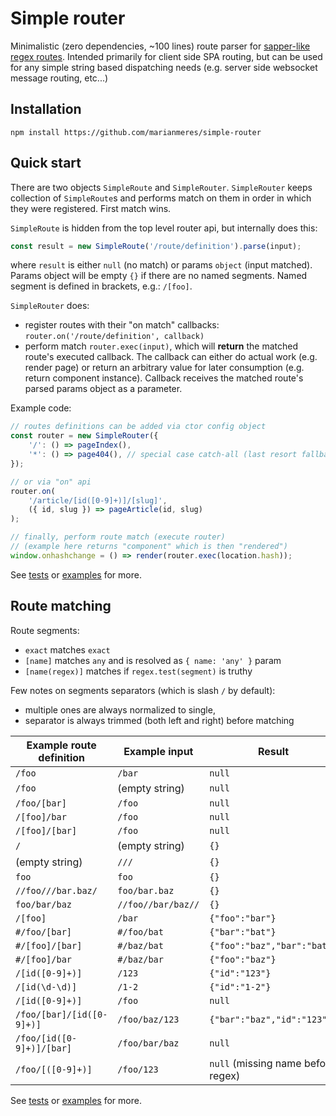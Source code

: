 # Simple router

Minimalistic (zero dependencies, ~100 lines) route parser for [sapper-like regex
routes](https://sapper.svelte.dev/docs#Regexes_in_routes). Intended primarily for
client side SPA routing, but can be used for any simple string based
dispatching needs (e.g. server side websocket message routing, etc...)

## Installation

```shell
npm install https://github.com/marianmeres/simple-router
```

## Quick start

There are two objects `SimpleRoute` and `SimpleRouter`. `SimpleRouter` keeps collection of
`SimpleRoute`s and performs match on them in order in which they were registered. First match wins.

`SimpleRoute` is hidden from the top level router api, but internally does this:
```js
const result = new SimpleRoute('/route/definition').parse(input);
```
where `result` is either `null` (no match) or params `object` (input matched). Params
object will be empty `{}` if there are no named segments. Named segment is defined in
brackets, e.g.: `/[foo]`.

`SimpleRouter` does:
- register routes with their "on match" callbacks: `router.on('/route/definition', callback)`
- perform match `router.exec(input)`, which will **return** the matched route's executed callback.
The callback can either do actual work (e.g. render page) or return an arbitrary value
for later consumption (e.g. return component instance). Callback receives the matched
route's parsed params object as a parameter.

Example code:

```js
// routes definitions can be added via ctor config object
const router = new SimpleRouter({
    '/': () => pageIndex(),
    '*': () => page404(), // special case catch-all (last resort fallback)
});

// or via "on" api
router.on(
    '/article/[id([0-9]+)]/[slug]',
    ({ id, slug }) => pageArticle(id, slug)
);

// finally, perform route match (execute router)
// (example here returns "component" which is then "rendered")
window.onhashchange = () => render(router.exec(location.hash));
```

See [tests](tests) or [examples](examples) for more.

## Route matching

Route segments:
- `exact` matches `exact`
- `[name]` matches `any` and is resolved as `{ name: 'any' }` param
- `[name(regex)]` matches if `regex.test(segment)` is truthy

Few notes on segments separators (which is slash `/` by default):
- multiple ones are always normalized to single,
- separator is always trimmed (both left and right) before matching

| Example route definition  | Example input      | Result                      |
| ------------------------- | ------------------ | --------------------------- |
| `/foo`                    | `/bar`             | `null`                      |
| `/foo`                    | (empty string)     | `null`                      |
| `/foo/[bar]`              | `/foo`             | `null`                      |
| `/[foo]/bar`              | `/foo`             | `null`                      |
| `/[foo]/[bar]`            | `/foo`             | `null`                      |
| `/`                       | (empty string)     | `{}`                        |
| (empty string)            | `///`              | `{}`                        |
| `foo`                     | `foo`              | `{}`                        |
| `//foo///bar.baz/`        | `foo/bar.baz`      | `{}`                        |
| `foo/bar/baz`             | `//foo//bar/baz//` | `{}`                        |
| `/[foo]`                  | `/bar`             | `{"foo":"bar"}`             |
| `#/foo/[bar]`             | `#/foo/bat`        | `{"bar":"bat"}`             |
| `#/[foo]/[bar]`           | `#/baz/bat`        | `{"foo":"baz","bar":"bat"}` |
| `#/[foo]/bar`             | `#/baz/bar`        | `{"foo":"baz"}`             |
| `/[id([0-9]+)]`           | `/123`             | `{"id":"123"}`              |
| `/[id(\d-\d)]`            | `/1-2`             | `{"id":"1-2"}`              |
| `/[id([0-9]+)]`           | `/foo`             | `null`                      |
| `/foo/[bar]/[id([0-9]+)]` | `/foo/baz/123`     | `{"bar":"baz","id":"123"}`  |
| `/foo/[id([0-9]+)]/[bar]` | `/foo/bar/baz`     | `null`                      |
| `/foo/[([0-9]+)]`         | `/foo/123`         | `null` (missing name before regex) |

See [tests](tests) or [examples](examples) for more.
